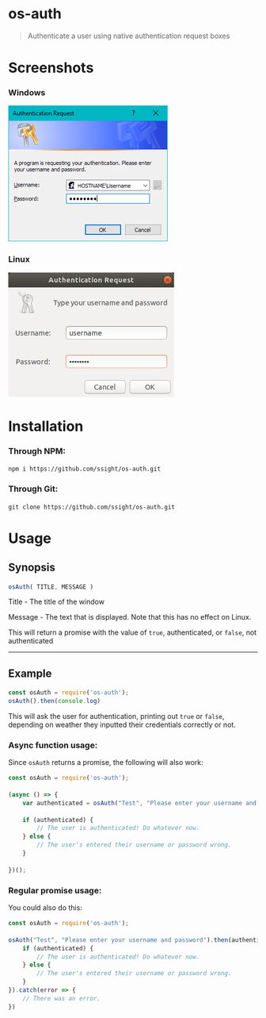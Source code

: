 # os-auth
 > Authenticate a user using native authentication request boxes

# Screenshots
### Windows
![the os-auth screen running on windows](https://github.com/ssight/os-auth/blob/master/screenshots/windows.png)

### Linux
![the os-auth screen running on linux](https://github.com/ssight/os-auth/blob/master/screenshots/linux.png)

# Installation
### Through NPM:
`npm i https://github.com/ssight/os-auth.git`
### Through Git:
`git clone https://github.com/ssight/os-auth.git`

# Usage
## Synopsis
```js
osAuth( TITLE, MESSAGE )
```
Title - The title of the window

Message - The text that is displayed. Note that this has no effect on Linux.

This will return a promise with the value of `true`, authenticated, or `false`, not authenticated

---

## Example
```js
const osAuth = require('os-auth');
osAuth().then(console.log)
```
This will ask the user for authentication, printing out `true` or `false`, depending on weather they inputted their credentials correctly or not.

### Async function usage:
Since `osAuth` returns a promise, the following will also work:
```js
const osAuth = require('os-auth');

(async () => {
    var authenticated = osAuth("Test", "Please enter your username and password");

    if (authenticated) {
        // The user is authenticated! Do whatever now.
    } else {
        // The user's entered their username or password wrong.
    }

})();
```

### Regular promise usage:
You could also do this:
```js
const osAuth = require('os-auth');

osAuth("Test", "Please enter your username and password").then(authenticated => {
    if (authenticated) {
        // The user is authenticated! Do whatever now.
    } else {
        // The user's entered their username or password wrong.
    }
}).catch(error => {
    // There was an error.
})
```
